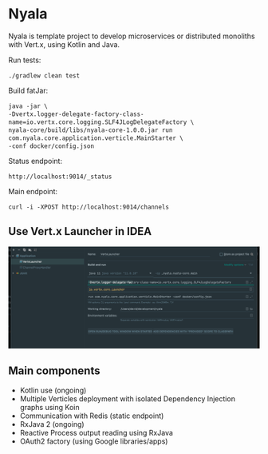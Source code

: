 # Nyala

Nyala is template project to develop microservices or distributed monoliths with Vert.x, 
using Kotlin and Java.

Run tests:

```
./gradlew clean test
```

Build fatJar:
```
java -jar \ 
-Dvertx.logger-delegate-factory-class-name=io.vertx.core.logging.SLF4JLogDelegateFactory \
nyala-core/build/libs/nyala-core-1.0.0.jar run com.nyala.core.application.verticle.MainStarter \
-conf docker/config.json
```

Status endpoint:
```
http://localhost:9014/_status
```

Main endpoint:
```
curl -i -XPOST http://localhost:9014/channels
```
## Use Vert.x Launcher in IDEA

![](vertx-launcher.png)

## Main components 

- Kotlin use (ongoing)
- Multiple Verticles deployment with isolated Dependency Injection graphs using Koin
- Communication with Redis (static endpoint)
- RxJava 2 (ongoing)
- Reactive Process output reading using RxJava
- OAuth2 factory (using Google libraries/apps)